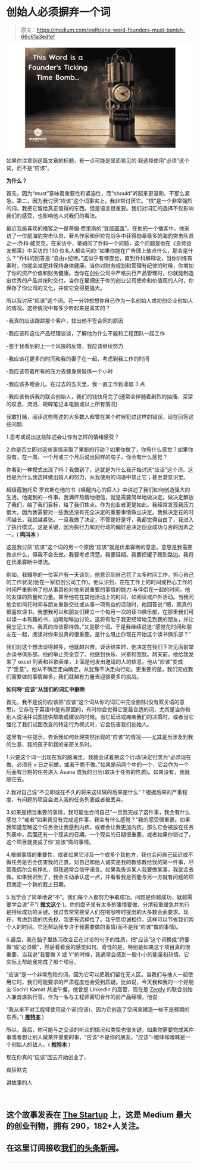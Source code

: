 # 创始人必须摒弃一个词

> 原文：<https://medium.com/swlh/one-word-founders-must-banish-66c61a3edfef>

![](img/7df96816a3ea442c2954e29959bb3fe8.png)

如果你注意到这篇文章的标题，有一点可能是显而易见的:我选择使用“必须”这个词，而不是“应该”。

**为什么？**

首先，因为“must”意味着重要性和紧迫性，而“should”听起来更温和、不那么紧急。第二，因为我讨厌“应该”这个词事实上，我非常讨厌它。“恨”是一个非常强烈的词，我把它留给真正值得的东西。但是语言很重要。我们对词汇的选择不仅影响我们的感受，也影响他人对我们的看法。

最近我最喜欢的播客之一是蒂姆·费里斯的“[导师部落](http://www.tribeofmentors.com/)”。在他的一个播客中，他采访了一位前海豹突击队员、著名作家和伊拉克战争中获得勋章最多的海豹突击队员之一:乔科·威灵克。在采访中，蒂姆问了乔科一个问题，这个问题是他在《良师益友部落》中采访的 130 位名人都会问的:“如果你能在广告牌上放点什么，那会是什么？”乔科的回答是:“自由=纪律。”这似乎有悖直觉，直到乔科解释说，当你训练有素时，你就会减肥并保持身体健康。当你对财务规划和管理有纪律的时候，你增加了你的资产价值和财务健康。当你在创业公司中严格执行产品管理时，你就能制造出优秀的产品并按时交付。当你在雇佣忠于你的创业公司使命和价值观的人时，你保存了你公司的文化，并使它变得更强大。

所以我讨厌“应该”这个词。花一分钟想想你自己作为一名创始人或初创企业创始人的情况。这些情况中有多少听起来是真实的？

-我真的应该跟踪那个客户，找出他不签合同的原因

-我应该和这位产品经理谈谈，了解他为什么不能和工程团队一起工作

-鉴于我看到的上一个风投的反馈，我应该继续努力

-我应该花更多的时间和我的妻子在一起，考虑到我工作的时间

-我应该带着所有的压力去健身房锻炼一个小时

-我应该多睡会儿。在过去的五天里，我一直工作到凌晨 3 点

-我应该告诉我的联合创始人，我们的钱快用完了(通常会伴随着剧烈的抽搐、深深的叹息、流泪、砸碎笔记本电脑或以上所有情况)

我敢打赌，阅读这些陈述的大多数人都曾在某个时候犯过这样的错误。现在回答这些问题:

1.思考或说出这些陈述会让你有怎样的情绪感受？

2.你是否立即对这些事情采取了果断的行动？如果你做了，你有什么感觉？如果你没有，在一周、一个月或三个月后说出同样的句子，你会有什么感觉？

你看到一种模式出现了吗？我做到了，这就是为什么我开始讨厌“应该”这个词。这也是为什么我选择做出超人的努力，从我使用的词语中禁止它；甚至潜意识里。

超级蔻驰托尼·罗宾斯在他的书《唤醒内心的巨人》中讲述了我们如何创造强大的生活。他提到的一件事，我满怀热情地相信，就是需要简单地做决定。做决定解放了我们，给了我们目标，给了我们焦点。作为创业者更是如此。我经常发现我压力很大，因为我需要对一些我还没有完全决定的重要事情做出决定。我做决定花的时间越长，我就越紧张。一旦我做了决定，不管是好是坏，我都觉得自由了，我进入了执行模式。这是关键，因为执行力和对行动的偏好是决定创业成功与否的因素之一。( [**鸣叫本**](https://ctt.ec/d88dK) )

这是我讨厌“应该”这个词的另一个原因“应该”就是优柔寡断的意思。意思是我需要做点什么，但我不会去做。我要考虑清楚。我要延期。我要把罐子踢到路边。我将在优柔寡断中漂流。

例如，我辅导的一位客户有一天谈到，他意识到自己花了太多时间工作，担心自己的工作状况(他在一家初创公司工作)。他认识到，花在工作上的时间或担心工作的时间严重影响了他从事其他对他来说重要的事情的能力:与伴侣在一起的时间。他的友谊的质量和力量。甚至他花在其他活动上的时间，如阅读或户外活动。当我问他会如何花时间与朋友重新交往或从事一项有益的活动时，他回答说:“嗯，我真的很喜欢读书。我想我可以和朋友们建立一个每月一次的读书俱乐部，在那里我们可以读一本有趣的书，边喝咖啡边讨论。这将有助于我更经常地见到我的朋友，并让我忘记工作。我真的应该那样做。”又是那个词。于是我继续说道:“感觉花时间和朋友在一起，阅读对你来说真的很重要。是什么阻止你现在开始这个读书俱乐部？”

我们对这个想法谈得越多，他就越兴奋。谈话结束时，他决定在我们下次见面前举办读书俱乐部。他的举止完全变了。他感到快乐、兴奋和宽慰。两天前，他给我发来了 excel 列表和谷歌表单，上面是他发出邀请的人的信息。他从“应该”变成了“愿意”。他从不确定走向确定，从犹豫不决走向行动。更重要的是，我们完成我们需要做的事情越多，我们就越有力量去迎接更多的挑战。

**如何将“应该”从我们的词汇中删除**

首先，我不是说你应该把“应该”这个词从你的词汇中完全删除(没有双关语的意思)。它存在于英语中是有原因的，有时你会觉得它是最合适的词，尤其是当你和别人说话并试图提供帮助或建议的时候。当它延迟或瘫痪我们的决策时，或者当它强化了我们试图改变的特定行为模式时，它会伤害我们创始人。

这里有一些提示，告诉我如何处理突然出现的“应该”的情况——尤其是当涉及到我的生意、我的孩子和我的亲密关系时。

1.只要这个词一出现在我的脑海里，我就会试着把这个行动/决定归类为“必须现在做，必须在 x 日之前做，或者干脆不做。”如果是前两个中的一个，它会作为一个后面有日期的任务进入 Asana 或我的日历(取决于任务的性质)。如果没有，我就随它去。

2.我对自己说“不立即或在不久的将来这样做的后果是什么”？根据后果的严重程度，有问题的项目会进入我的任务列表或者被丢弃。

3.如果是相当重要的事情，我可能也会问自己“一旦我完成了这件事，我会有什么感觉？”或者“如果我没有完成这件事，我会有什么感觉？”我的感受很重要。如果我知道忽略这个任务会让我感到内疚，或者会让我更加内疚，那么它会被放在任务列表中，后面还有一个现实的日期。一个现实的日期很重要，或者如果你错过了，这个项目就变成了你“应该”做的事情。

4.根据事情的重要性，或者如果它涉及一个或多个其他方，我也会问自己延迟或不做任务是否会伤害我的正直。对自己和他人诚实是我的教练教给我的第一件事，尽管我偶尔会有挣扎，但我通常会信守诺言。如果我告诉某人我要做某事，我就会去做。如果我迟到了，我会主动承认这一点，并看看我是否能与另一方就有问题的项目商定一个新的截止日期。

5.我学会了简单地说“不”。我们每个人都努力争取成功。问题是你越成功，就越需要学会说“不”( [**推文这个**](https://ctt.ec/55rkw) )。你的盘子里有太多的事情要做，分清轻重缓急并执行是持续成功的关键。我过去常常接受人们在喝咖啡时提出的大多数会面要求。现在，考虑到我的优先权，我更有选择性了。我宁愿坦诚相待，这样可以节省我们两个人的时间。它还帮助我专注于我需要做的事情(而不是我“应该”做的事情)。

6.最后，我在脑子里练习改变正在讨论的句子的性质，把“应该”这个词换成“将要做”或“必须做”，然后看看我的感觉如何。奇怪的是，特别是如果这个项目真的很重要，当我说“我要做 X 或 Y”的时候，我通常会感到一股小小的能量和热情。它实际上帮助我完成了那个项目。

“应该”是一个非常危险的词，因为它可以把我们留在无人区。当我们与他人一起使用它时，我们可能要求的严肃程度也会受到质疑。比如说，今天我和我的一个好朋友 Sachit Kamat 共进午餐，他曾是 Linkedin 的高管，现在是 [Zently](http://www.zently.com/) 的联合创始人兼首席执行官。作为一名与工程师密切合作的前产品经理，他说:

“我从来不对工程师使用这个词(应该)，因为它创造了空间来建造一些不是预期的东西。”( [**推特本**](https://ctt.ec/Rejce) )

所以，最后，你可能与之交谈的听众的情况和类型也很关键。如果你需要完成某件事或者想让别人做某件重要的事，“应该”不是你的朋友。“应该”=暧昧和暧昧是一个创始人的敌人。( [**推特本**](https://ctt.ec/K6hRn) )

现在你真的“应该”回去开始创业了，

疯狂默克

讲故事的人

![](img/731acf26f5d44fdc58d99a6388fe935d.png)

## 这个故事发表在 [The Startup](https://medium.com/swlh) 上，这是 Medium 最大的创业刊物，拥有 290，182+人关注。

## 在这里订阅接收[我们的头条新闻](http://growthsupply.com/the-startup-newsletter/)。

![](img/731acf26f5d44fdc58d99a6388fe935d.png)